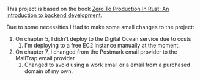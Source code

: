 This project is based on the book [Zero To Production In Rust: An introduction to backend development](https://www.zero2prod.com/index.html).

Due to some necessities I Had to make some small changes to the project:

1. On chapter 5, I didn't deploy to the Digital Ocean service due to costs
   1. I'm deploying to a free EC2 instance manually at the moment.
2. On chapter 7, I changed from the Postmark email provider to the MailTrap email provider
   1. Changed to avoid using a work email or a email from a purchased domain of my own.